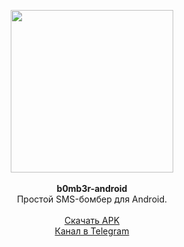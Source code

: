 <p align="center">
  <img width="260" src="https://github.com/kotleni/b0mb3r-android/blob/master/android.jpg?raw=true"></img>
  <br><br>
  <b>b0mb3r-android</b><br>
  Простой SMS-бомбер для Android.
  <br><br>
  <a href="https://github.com/kotleni/b0mb3r-android/releases/">Скачать APK</a>
  <br>
  <a href="https://t.me/b0mb3r_apk">Канал в Telegram</a>
 </p>